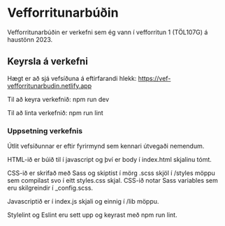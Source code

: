 # Vefforritunarbúðin

Vefforritunarbúðin er verkefni sem ég vann í vefforritun 1 (TÖL107G) á haustönn 2023.
    
## Keyrsla á verkefni

Hægt er að sjá vefsíðuna á eftirfarandi hlekk: https://vef-vefforritunarbudin.netlify.app

Til að keyra verkefnið: npm run dev

Til að linta verkefnið: npm run lint

### Uppsetning verkefnis

Útlit vefsíðunnar er eftir fyrirmynd sem kennari útvegaði nemendum.

HTML-ið er búið til í javascript og því er body í index.html skjalinu tómt.

CSS-ið er skrifað með Sass og skiptist í mörg .scss skjöl í /styles möppu sem compilast svo í eitt styles.css skjal. CSS-ið notar Sass variables sem eru skilgreindir í _config.scss.

Javascriptið er í index.js skjali og einnig í /lib möppu.

Stylelint og Eslint eru sett upp og keyrast með npm run lint.
